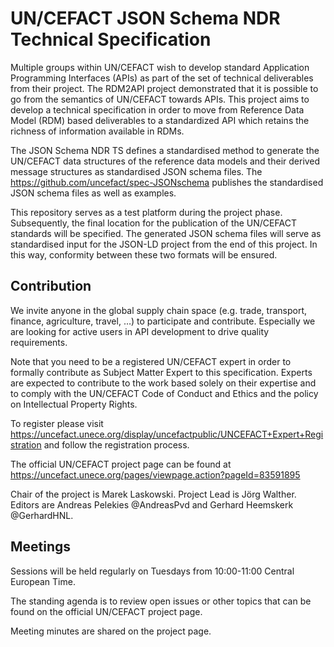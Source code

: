 # UN/CEFACT JSON Schema NDR Technical Specification

Multiple groups within UN/CEFACT wish to develop standard Application Programming Interfaces (APIs) as part of the set of technical deliverables from their project. The RDM2API project demonstrated that it is possible to go from the semantics of UN/CEFACT towards APIs. This project aims to develop a technical specification in order to move from Reference Data Model (RDM) based deliverables to a standardized API which retains the richness of information available in RDMs. 

The JSON Schema NDR TS defines a standardised method to generate the UN/CEFACT data structures of the reference data models and their derived message structures as standardised JSON schema files. The https://github.com/uncefact/spec-JSONschema publishes the standardised JSON schema files as well as examples. 

This repository serves as a test platform during the project phase. Subsequently, the final location for the publication of the UN/CEFACT standards will be specified. The generated JSON schema files will serve as standardised input for the JSON-LD project from the end of this project. In this way, conformity between these two formats will be ensured. 

## Contribution
We invite anyone in the global supply chain space (e.g. trade, transport, finance, agriculture, travel, …) to participate and contribute. Especially we are looking for active users in API development to drive quality requirements. 

Note that you need to be a registered UN/CEFACT expert in order to formally contribute as Subject Matter Expert to this specification. Experts are expected to contribute to the work based solely on their expertise and to comply with the UN/CEFACT Code of Conduct and Ethics and the policy on Intellectual Property Rights.

To register please visit https://uncefact.unece.org/display/uncefactpublic/UNCEFACT+Expert+Registration and follow the registration process.

The official UN/CEFACT project page can be found at https://uncefact.unece.org/pages/viewpage.action?pageId=83591895

Chair of the project is Marek Laskowski. Project Lead is Jörg Walther. Editors are Andreas Pelekies @AndreasPvd and Gerhard Heemskerk @GerhardHNL. 

## Meetings
Sessions will be held regularly on Tuesdays from 10:00-11:00 Central European Time.

The standing agenda is to review open issues or other topics that can be found on the official UN/CEFACT project page. 

Meeting minutes are shared on the project page.
